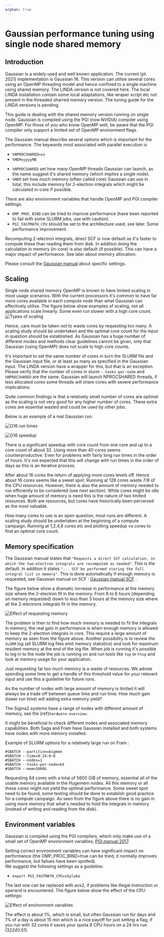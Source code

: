 ```yaml
---
orphan: true
---
```


# Gaussian performance tuning using single node shared memory

## Introduction
Gaussian is a widely used and well known application. The current (pt. 2021)
implementation is Gaussian 16. This version can utilise several cores
using an OpenMP threading model and hence confined to a single machine using
shared memory. The LINDA version is not covered here. The local LINDA installation 
contain some local adaptations, like wraper script etc not present in the 
threaded sharred memory version. The tuning guide for the LINDA versions is pending. 

This guide is dealing with the shared memory version running on single node.
Gaussian is compiled using the PGI (now NVIDIA) compiler using OpenMP.
For those of you who know OpenMP well, be aware that the PGI compiler only support a 
limited set of OpenMP environment flags.  

The Gaussian manual describe several options which is important for the performance.
The keywords most associated with parallel execution is 
- `%NPROCSHARED=xx`
- `%MEM=yyyyMB`

* `%NPROCSHARED` set how many OpenMP threads Gaussian can launch, as the name 
suggest it's shared memory (which implies a single node).
*  `%MEM` set how much memory (often called core) Gaussian can use in total, this include
memory for 2-electron integrals which might be calculated in-core if possible. 


There are also environment variables that handle OpenMP and PGI compiler settings.
* `OMP_PROC_BIND` can be tried to improve performance (have been reported to fail with some SLURM jobs, 
use with caution).
* `PGI_FASTMATH_CPU` should be set to the architecture used, see later. Some performance improvement. 

Recomputing 2-electron integrals, direct SCF is now default as it's faster to
compute these than reading them from disk. In addition doing the calculation 
in memory (in-core) is also default (if possible). This can have a major
impact of performance. See later about memory allocation. 

Please consult the [Gaussian manual](https://gaussian.com) about specific settings.


## Scaling
Single node shared memory OpenMP is known to have limited scaling in most usage scenarios. 
With the current processors it's common to have far more cores available in
each compute node than what Gaussian can effectively utilise. The figure below
show examples of scaling, not all applications scale linearly. Some even run
slower with a high core count. 
![Types of scaling](figures/scaling.png "Types of scaling")

Hence, care must be taken not to waste cores by requesting too many. 
A scaling study should be undertaken and the optimal core count for the input
in question should be established. As Gaussian has a huge number of
different modes and methods clear guidelines cannot be given, only that 
Gaussian (using OpenMP) does not scale to high core counts. 

It's important to set the same number of cores in `both` the SLURM file and the
Gaussian input file, or at least as many as specified in the Gaussian input.
The LINDA version have a wrapper for this, but that is an exception. Please verify
that the number of cores in slurm `--tasks-per-node` and `%NPROCSHARED` are the same.
Gaussian will launch NPROCSHARED threads, if less allocated cores 
some threads will share cores with severe performance implications. 

Quite common findings is that a relatively small number of cores are
optimal as the scaling is not very good for any higher number of cores. 
These extra cores are essential wasted and could be used by other jobs.

Below is an example of a real Gaussian run:

![G16 run times](figures/g16-runtimes.png "G16 run times")

![G16 speedup](figures/g16-speedup.png "G16 speedup")

There is a significant speedup with core count from one core and up to
a core count of about 32. Using more than 40 cores seems counterproductive. 
Even for problems with fairly long run times in the order of hours. It's not 
expected that this will change with run times in the order of days as this is 
an iterative process. 

After about 16 cores the return of applying more cores levels
off. Hence about 16 cores seems like a sweet spot. Running at 128
cores waste 7/8 of the CPU resources. However, there is also the
amount of memory needed to run efficiently to be considered (see next
section).  While cores might be idle when huge amount of memory is
need this is the nature of two limited resources. Both are resources,
but cores have historically been perceived  as the most valuable. 

How many cores to use is an open question, most runs are different. A scaling study 
should be undertaken at the beginning of a compute campaign. Running at 1,2,4,8 cores etc
and plotting speedup vs cores to find an optimal core count.

## Memory specification
The Gaussian manual states that `"Requests a direct SCF calculation, in
which the two-electron integrals are recomputed as needed"`. This is
the default. In addition it states `"... SCF be performed storing the full 
integral list in memory"`. This is done automatically if enough memory is requested, 
see Gaussian manual on SCF : [Gaussian manual SCF](https://gaussian.com/scf/) .

The figure below show a dramatic increase in performance at the memory size
where the 2-electron fit in the memory. From 8 to 6 hours (depending on
memory requested) down to less than 3 hours at the memory size where
all the 2-electrons integrals fit in the memory.

![Effect of requesting memory](figures/g16-mem.png "Performance and memory requested")

The problem is then to find how much memory is needed to fit the integrals in memory, the real gain
in performance is when enough memory is allowed to keep the 2-electron integrals in core. 
This require a large amount of memory as seen from the figure above. 
Another possibility is to review the `SLURM` log (all SLURM log files emit memory statistice)
and look for maximum resident memory at the end of the log file. When job is running it's possible 
to log in to the node the job is running on and run tools like `top` or `htop` and look at 
memory usage for your application. 

Just requesting far too much memory is a waste of resources.
We advise spending some time to get a handle of this threshold value
for your relevant input and use this a guideline for future runs.

As the number of nodes with large amount of memory is limited it will
always be a trade off between queue time and run time. How much gain
(lower run time) will adding extra memory yield? 

The Sigma2 systems have a range of nodes with different amount of
memory, see the {ref}`hardware-overview`.

It might be beneficial to check different nodes and associated
memory capabilities. Both Saga and Fram have Gaussian installed and both systems
have nodes with more memory installed. 

Example of SLURM options for a relatively large run on Fram :
```
#SBATCH --partition=bigmem
#SBATCH --time=0-24:0:0
#SBATCH --nodes=1
#SBATCH --tasks-per-node=64
#SBATCH --mem=5600G
``` 
Requesting 64 cores with a total of 5600 GiB of memory, essential all of the usable 
memory available in the Hugemem nodes. All this memory or all these cores might not 
yield the optimal performance. Some sweet spot need to be found, some testing should be done
to establish good practice for a compute campaign. As seen from the figure above there is no gain 
in using more memory that what's needed to hold the integrals in memory (instead of writing and reading from the disk).

## Environment variables
Gaussian is compiled using the PGI compilers, which only make use of a
small set of OpenMP environment variables,
[PGI manual 2017](https://www.pgroup.com/resources/docs/17.10/x86/pgi-user-guide/index.htm#openmp-env-vars).

Setting correct environment variables can have significant impact on
performance (the OMP_PROC_BIND=true can be tried, it normally improves performance, but failues have been spotted).  
We suggest the following settings as a guideline:
- `export PGI_FASTMATH_CPU=skylake`

The last one can be replaced with avx2, if problems like illegal instruction or operand is encountered. 
The figure below show the effect of the CPU settings:

![Effect of environment variables](figures/g16-cpu-settings.png "Effect of setting environment variable for CPU")

The effect is about 1%, which is small, but often Gaussian run for days and 1% of a day is about 15 min which is a nice
payoff for just setting a flag, if you run with 32 cores it saves your quota 8 CPU hours on a 24 hrs run (32*24*0.01).



